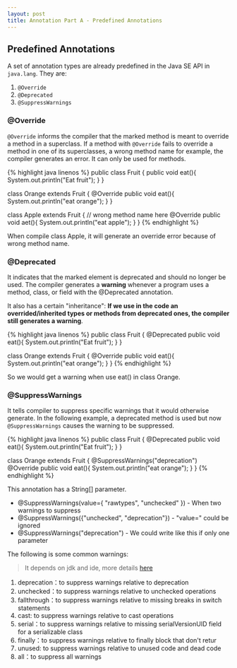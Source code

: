 ```yaml
---
layout: post
title: Annotation Part A - Predefined Annotations
---
```


## Predefined Annotations

A set of annotation types are already predefined in the Java SE API in `java.lang`. They are:

1. `@Override`
2. `@Deprecated`
3. `@SuppressWarnings`

### @Override

`@Override` informs the compiler that the marked method is meant to override a method in a superclass. If a method with `@Override` fails to override a method in one of its superclasses, a wrong method name for example, the compiler generates an error. It can only be used for methods.

{% highlight java linenos %}
public class Fruit {
    public void eat(){
        System.out.println("Eat fruit");
    }
}

class Orange extends Fruit {
    @Override
    public void eat(){
        System.out.println("eat orange");
    }
}

class Apple extends Fruit {
    // wrong method name here
    @Override
    public void aet(){
        System.out.println("eat apple");
    }
}
{% endhighlight %}

When compile class Apple, it will generate an override error because of wrong method name.

### @Deprecated

It indicates that the marked element is deprecated and should no longer be used. The compiler generates a **warning** whenever a program uses a method, class, or field with the @Deprecated annotation.

It also has a certain "inheritance": **If we use in the code an overrided/inherited types or methods from deprecated ones, the compiler still generates a warning**.

{% highlight java linenos %}
public class Fruit {
    @Deprecated
    public void eat(){
        System.out.println("Eat fruit");
    }
}

class Orange extends Fruit {
    @Override
    public void eat(){
        System.out.println("eat orange");
    }
}
{% endhighlight %}

So we would get a warning when use eat() in class Orange.

### @SuppressWarnings

It tells compiler to suppress specific warnings that it would otherwise generate. In the following example, a deprecated method is used but now `@SuppressWarnings` causes the warning to be suppressed.

{% highlight java linenos %}
public class Fruit {
    @Deprecated
    public void eat(){
        System.out.println("Eat fruit");
    }
}

class Orange extends Fruit {
    @SuppressWarnings("deprecation")
    @Override
    public void eat(){
        System.out.println("eat orange");
    }
}
{% endhighlight %}

This annotation has a String[] parameter. 

* @SuppressWarnings(value={ "rawtypes", "unchecked" }) - When two warnings to suppress
* @SuppressWarnings({"unchecked", "deprecation"}) - "value=" could be ignored
* @SuppressWarnings("deprecation") - We could write like this if only one parameter

The following is some common warnings:

> It depends on jdk and ide, more details [here](http://stackoverflow.com/questions/1205995/what-is-the-list-of-valid-suppresswarnings-warning-names-in-java)

1. deprecation：to suppress warnings relative to deprecation
2. unchecked：to suppress warnings relative to unchecked operations
3. fallthrough：to suppress warnings relative to missing breaks in switch statements
4. cast: to suppress warnings relative to cast operations
5. serial：to suppress warnings relative to missing serialVersionUID field for a serializable class
6. finally：to suppress warnings relative to finally block that don't retur
7. unused: to suppress warnings relative to unused code and dead code
8. all：to suppress all warnings